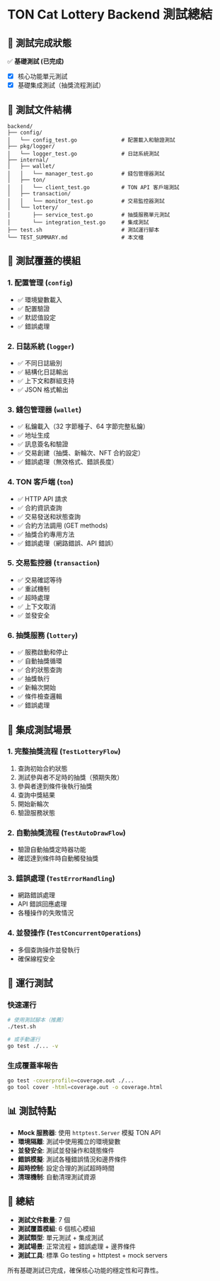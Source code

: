 # TON Cat Lottery Backend 測試總結

## 🎯 測試完成狀態

✅ **基礎測試 (已完成)**

- [x] 核心功能單元測試
- [x] 基礎集成測試（抽獎流程測試）

## 📂 測試文件結構

```
backend/
├── config/
│   └── config_test.go              # 配置載入和驗證測試
├── pkg/logger/
│   └── logger_test.go              # 日誌系統測試
├── internal/
│   ├── wallet/
│   │   └── manager_test.go         # 錢包管理器測試
│   ├── ton/
│   │   └── client_test.go          # TON API 客戶端測試
│   ├── transaction/
│   │   └── monitor_test.go         # 交易監控器測試
│   └── lottery/
│       ├── service_test.go         # 抽獎服務單元測試
│       └── integration_test.go     # 集成測試
├── test.sh                         # 測試運行腳本
└── TEST_SUMMARY.md                 # 本文檔
```

## 🧪 測試覆蓋的模組

### 1. 配置管理 (`config`)

- ✅ 環境變數載入
- ✅ 配置驗證
- ✅ 默認值設定
- ✅ 錯誤處理

### 2. 日誌系統 (`logger`)

- ✅ 不同日誌級別
- ✅ 結構化日誌輸出
- ✅ 上下文和群組支持
- ✅ JSON 格式輸出

### 3. 錢包管理器 (`wallet`)

- ✅ 私鑰載入（32 字節種子、64 字節完整私鑰）
- ✅ 地址生成
- ✅ 訊息簽名和驗證
- ✅ 交易創建（抽獎、新輪次、NFT 合約設定）
- ✅ 錯誤處理（無效格式、錯誤長度）

### 4. TON 客戶端 (`ton`)

- ✅ HTTP API 請求
- ✅ 合約資訊查詢
- ✅ 交易發送和狀態查詢
- ✅ 合約方法調用 (GET methods)
- ✅ 抽獎合約專用方法
- ✅ 錯誤處理（網路錯誤、API 錯誤）

### 5. 交易監控器 (`transaction`)

- ✅ 交易確認等待
- ✅ 重試機制
- ✅ 超時處理
- ✅ 上下文取消
- ✅ 並發安全

### 6. 抽獎服務 (`lottery`)

- ✅ 服務啟動和停止
- ✅ 自動抽獎循環
- ✅ 合約狀態查詢
- ✅ 抽獎執行
- ✅ 新輪次開始
- ✅ 條件檢查邏輯
- ✅ 錯誤處理

## 🔄 集成測試場景

### 1. 完整抽獎流程 (`TestLotteryFlow`)

1. 查詢初始合約狀態
2. 測試參與者不足時的抽獎（預期失敗）
3. 參與者達到條件後執行抽獎
4. 查詢中獎結果
5. 開始新輪次
6. 驗證服務狀態

### 2. 自動抽獎流程 (`TestAutoDrawFlow`)

- 驗證自動抽獎定時器功能
- 確認達到條件時自動觸發抽獎

### 3. 錯誤處理 (`TestErrorHandling`)

- 網路錯誤處理
- API 錯誤回應處理
- 各種操作的失敗情況

### 4. 並發操作 (`TestConcurrentOperations`)

- 多個查詢操作並發執行
- 確保線程安全

## 🚀 運行測試

### 快速運行

```bash
# 使用測試腳本（推薦）
./test.sh

# 或手動運行
go test ./... -v
```

### 生成覆蓋率報告

```bash
go test -coverprofile=coverage.out ./...
go tool cover -html=coverage.out -o coverage.html
```

## 📊 測試特點

- **Mock 服務器**: 使用 `httptest.Server` 模擬 TON API
- **環境隔離**: 測試中使用獨立的環境變數
- **並發安全**: 測試並發操作和競態條件
- **錯誤模擬**: 測試各種錯誤情況和邊界條件
- **超時控制**: 設定合理的測試超時時間
- **清理機制**: 自動清理測試資源

## 🎉 總結

- **測試文件數量**: 7 個
- **測試覆蓋模組**: 6 個核心模組
- **測試類型**: 單元測試 + 集成測試
- **測試場景**: 正常流程 + 錯誤處理 + 邊界條件
- **測試工具**: 標準 Go testing + httptest + mock servers

所有基礎測試已完成，確保核心功能的穩定性和可靠性。
